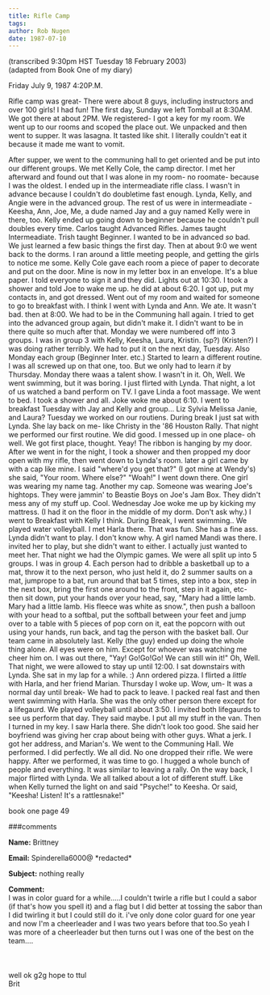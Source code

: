 ```yaml
---
title: Rifle Camp
tags: 
author: Rob Nugen
date: 1987-07-10
---
```


<p class=note>(transcribed 9:30pm HST Tuesday 18 February 2003)
<br>(adapted from Book One of my diary)</p>

<p class=date>Friday July 9, 1987 4:20P.M.</p>

<p>Rifle camp was great- There were about 8 guys, including
instructors and over 100 girls! I had fun!  The first day, Sunday we
left Tomball at 8:30AM.  We got there at about 2PM.  We registered- I
got a key for my room.  We went up to our rooms and scoped the place
out.  We unpacked and then went to supper.  It was lasagna.  It tasted
like shit.  I literally couldn't eat it because it made me want to
vomit.</p>

<p>After supper, we went to the communing hall to get oriented and be
put into our different groups.  We met Kelly Cole, the camp director.
I met her afterward and found out that I was alone in my room- no
roomate- because I was the oldest.  I ended up in the intermeadiate
rifle class.  I wasn't in advance because I couldn't do doubletime
fast enough.  Lynda, Kelly, and Angie were in the advanced group.  The
rest of us were in intermeadiate - Keesha, Ann, Joe, Me, a dude named
Jay and a guy named Kelly were in there, too.  Kelly ended up going
down to beginner because he couldn't pull doubles every time.  Carlos
taught Advanced Rifles.  James taught Intermeadiate.  Trish taught
Beginner.  I wanted to be in advanced <em>so</em> bad.  We just
learned a few basic things the first day.  Then at about 9:0 we went
back to the dorms.  I ran around a little meeting people, and getting
the girls to notice me some.  Kelly Cole gave each room a piece of
paper to decorate and put on the door.  Mine is now in my letter box
in an envelope.  It's a blue paper.  I told everyone to sign it and
they did.  Lights out at 10:30.  I took a shower and told Joe to wake
me up.  he did at about 6:20.  I got up, put my contacts in, and got
dressed.  Went out of my room and waited for someone to go to
breakfast with.  I think I went with Lynda and Ann.  We ate.  It
wasn't bad.  then at 8:00. We had to be in the Communing hall again.
I tried to get into the advanced group again, but didn't make it.  I
didn't want to be in there quite so much after that.  Monday we were
numbered off into 3 groups.  I was in group 3 with Kelly, Keesha,
Laura, Kristin. (sp?)  (Kristen?)  I was doing rather terribly.  We
had to put it on the next day, Tuesday.  Also Monday each group
(Beginner Inter. etc.)  Started to learn a different routine.  I was
all screwed up on that one, too.  But we only had to learn <em>it</em>
by Thursday.  Monday there waas a talent show.  I wasn't in it.  Oh,
Well.  We went swimming, but it was boring.  I just flirted with
Lynda.  That night, a lot of us watched a band perform on TV.  I gave
Linda a foot massage.  We went to bed.  I took a shower and all.  Joke
woke me about 6:10.  I went to breakfast Tuesday with Jay and Kelly
and group... Liz Sylvia Melissa Janie, and Laura?  Tuesday we worked
on our routiens.  During break I just sat with Lynda.  She lay back on
me- like Christy in the '86 Houston Rally.  That night we performed
our first routine.  We did good.  I messed up in one place- oh well.
We got first place, thought.  Yeay!  The ribbon is hanging by my
door.  After we went in for the night, I took a shower and then
propped my door open with my rifle, then went down to Lynda's room.
later a girl came by with a cap like mine.  I said "where'd you get
that?"  (I got mine at Wendy's)  she said, "Your room.  Where else?"
"Woah!"  I went down there.  One girl was wearing my name tag.
Another my cap.  Someone was wearing Joe's hightops.  They were
jammin' to Beastie Boys on Joe's Jam Box.  They didn't mess any of my
stuff up.  Cool.  Wednesday Joe woke me up by kicking my mattress.  (I
had it on the floor in the middle of my dorm.  Don't ask why.)  I went
to Breakfast with Kelly I think.  During Break, I went swimming.. We
played water volleyball.  I met Harla there.  That was fun.  She has a
fine ass.  Lynda didn't want to play.  I don't know why.  A girl named
Mandi was there.  I invited her to play, but she didn't want to
either.  I actually just wanted to meet her.  That night we had the
Olympic games.  We were all split up into 5 groups.  I was in group
4.  Each person had to dribble a basketball up to a mat, throw it to
the next person, who just held it, do 2 summer saults on a mat,
jumprope to a bat, run around that bat 5 times, step into a box, step
in the next box, bring the first one around to the front, step in it
again, etc- then sit down, put your hands over your head, say, "Mary
had a little lamb.  Mary had a little lamb.  His fleece was white as
snow.", then push a balloon with your head to a softbal, put the
softball between your feet and jump over to a table with 5 pieces of
pop corn on it, eat the popcorn with out using your hands, run back,
and tag the person with the basket ball.  Our team came in absolutely
last.  Kelly (the guy) ended up doing the whole thing alone.  All eyes
were on him.  Except for whoever was watching me cheer him on.  I was
out there, "Yay! Go!Go!Go! We can still win it!" Oh, Well.  That
night, we were allowed to stay up until 12:00.  I sat downstairs with
Lynda.  She sat in my lap for a while. :) Ann ordered pizza.  I
flirted a <em>little</em> with Harla, and her friend Marian.  Thursday
I woke up.  Wow, um- It was a normal day until break- We had to pack
to leave.  I packed real fast and then went swimming with Harla.  She
was the only other person there except for a lifegaurd.  We played
volleyball until about 3:50.  I invited both lifegaurds to see us
perform that day.  They said maybe.  I put all my stuff in the van.
Then I turned in my key.  I saw Harla there.  She didn't look too
good.  She said her boyfriend was giving her crap about being with
other guys.  What a jerk.  I got her address, and Marian's.  We went
to the Communing Hall.  We performed.  I did perfectly.  We all
did. No one dropped their rifle.  We were happy.  After we performed,
it was time to go.  I hugged a whole bunch of people and everything.
It was similar to leaving a rally.  On the way back, I major flirted
with Lynda.  We all talked about a lot of different stuff.  Like when
Kelly turned the light on and said "Psyche!" to Keesha.  Or said,
"Keesha!  Listen!  It's a rattlesnake!"</p>

book one page 49

###comments

<p><b>Name:</b> Brittney

<p><b>Email:</b> Spinderella6000@ *redacted*

<p><b>Subject:</b> nothing really

<p><b>Comment:</b>
<br>I was in color guard for a while.....I couldn't twirle a rifle but I could a sabor (if that's how you spell it) and a flag but I did better at tossing the sabor than I did twirling it but I could still do it. i've only done color guard for one year and now I'm a cheerleader and I was two years before that too.So yeah I was more of a cheerleader but then turns out I was one of the best on the team....<br>
<br>
<br>
<br>
well ok g2g hope to ttul<br>
Brit

